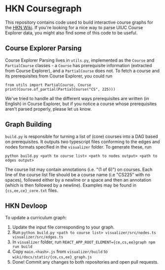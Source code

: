 # HKN Coursegraph

This repository contains code used to build interactive course graphs for the [HKN Wiki](https://wiki.hkn.illinois.edu). If you're looking for a nice way to parse UIUC Course Explorer data, you might also find some of this code to be useful.

## Course Explorer Parsing

Course Explorer Parsing lives in `utils.py`, implemented as the `Course` and `PartialCourse` classes - a `Course` has prerequisite information (extracted from Course Explorer), and a `PartialCourse` does not. To fetch a course and its prerequisites from Course Explorer, you could run

```
from utils import PartialCourse, Course
print(Course.of_partial(PartialCourse("CS", 225)))
```

We've tried to handle all the different ways prerequisites are written (in English) in Course Explorer, but if you notice a course whose prerequisites aren't parsed properly, please let us know.

## Graph Building

`build.py` is responsible for turning a list of (core) courses into a DAG based on prerequisites. It outputs two typescript files conforming to the edges and nodes formats specified in the `visualizer` folder. To generate these, run

```
python build.py <path to course list> <path to nodes output> <path to edges output>
```

The course list may contain annotations (i.e. "(1 of 6)") on courses. Each line of the course list file should be a course name (i.e "CS225" with no spaces), followed either by a newline or a space and then an annotation (which is then followed by a newline). Examples may be found in `{cs,ee,ce}_core.txt` files.

## HKN Devloop

To update a curriculum graph:

1. Update the input file corresponding to your graph.
2. Run `python build.py <path to course list> visualizer/src/nodes.ts visualizer/src/edges.ts`
3. In `visualizer` folder, run `REACT_APP_ROOT_ELEMENT={ce,cs,ee}graph npm run build`
4. Copy `main.<hash>.js` from `visualizer/build` to `wiki/docs/static/{ce,cs,ee}_graph.js`
5. Done! Commit any changes to both repositories and open pull requests.
